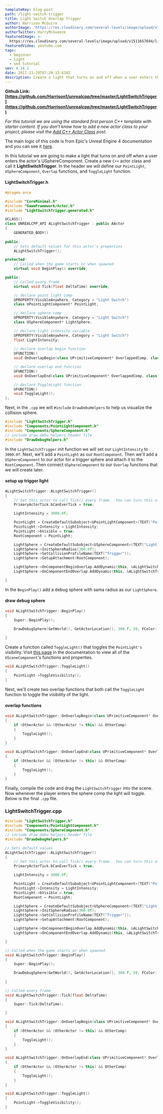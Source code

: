 ```yaml
---
templateKey: blog-post
path: /light-switch-trigger
title: Light Switch Overlap Trigger
author: Harrison McGuire
authorImage: 'https://res.cloudinary.com/several-levels/image/upload/v1511952457/harrison-mcguire_c8hczw.jpg'
authorTwitter: HarryMcGueeze
featuredImage: >-
  https://res.cloudinary.com/several-levels/image/upload/v1511657694/light-switch-overlap_qgw23h.jpg
featuredVideo: youtube.com
tags:
  - beginner
  - light
  - ue4 tutorial
uev: 4.18.1
date: 2017-11-29T07:29:13.628Z
description: Create a light that turns on and off when a user enters the actor's USphereComponent
---
```

**Github Link: [https://github.com/Harrison1/unrealcpp/tree/master/LightSwitchTrigger](https://github.com/Harrison1/unrealcpp/tree/master/LightSwitchTrigger)**

*For this tutorial we are using the standard first person C++ template with starter content. If you don't know how to add a new actor class to your project, please visit the [Add C++ Actor Class](/add-actor-class) post.*

The main logic of this code is from Epic's Unreal Engine 4 documentation and you can see it [here](https://docs.unrealengine.com/latest/INT/Gameplay/ClassCreation/CodeOnly/). 

In this tutorial we are going to make a light that turns on and off when a user enters the actor's USphereComponent. Create a new `C++` actor class and call it **LightSwitchTrigger**. In the header we will define our `PointLight`, `USphereComponent`, `Overlap` functions, and `ToggleLight` function.

#### LightSwitchTrigger.h
```cpp
#pragma once

#include "CoreMinimal.h"
#include "GameFramework/Actor.h"
#include "LightSwitchTrigger.generated.h"

UCLASS()
class UNREALCPP_API ALightSwitchTrigger : public AActor
{
	GENERATED_BODY()
	
public:	
	// Sets default values for this actor's properties
	ALightSwitchTrigger();

protected:
	// Called when the game starts or when spawned
	virtual void BeginPlay() override;

public:	
	// Called every frame
	virtual void Tick(float DeltaTime) override;

	// declare point light comp
	UPROPERTY(VisibleAnywhere, Category = "Light Switch")
	class UPointLightComponent* PointLight;

	// declare sphere comp
	UPROPERTY(VisibleAnywhere, Category = "Light Switch")
	class USphereComponent* LightSphere;

	// declare light intensity variable
	UPROPERTY(VisibleAnywhere, Category = "Light Switch")
	float LightIntensity;
	
	// declare overlap begin function
	UFUNCTION()
	void OnOverlapBegin(class UPrimitiveComponent* OverlappedComp, class AActor* OtherActor, class UPrimitiveComponent* OtherComp, int32 OtherBodyIndex, bool bFromSweep, const FHitResult& SweepResult);

	// declare overlap end function
	UFUNCTION()
	void OnOverlapEnd(class UPrimitiveComponent* OverlappedComp, class AActor* OtherActor, class UPrimitiveComponent* OtherComp, int32 OtherBodyIndex);

	// declare ToggleLight function
	UFUNCTION()
	void ToggleLight();
};
```
Next, in the `.cpp` we will `#include` `DrawDebuHelpers` to help us visualize the collision sphere.

```cpp
#include "LightSwitchTrigger.h"
#include "Components/PointLightComponent.h"
#include "Components/SphereComponent.h"
// include draw debu helpers header file
#include "DrawDebugHelpers.h"
```

In the `LightSwitchTrigger` init function we will set our `LightIntensity` to `3000.0f`. Next, we'll add a `PointLight` as our `RootComponent`. Then we'll add a `USphereComponent` to our actor for a trigger sphere and attach it to the `RootComponent`. Then connect `USphereComponent` to our `Overlap` functions that we will create later.

#### setup up trigger light
```cpp
ALightSwitchTrigger::ALightSwitchTrigger()
{
 	// Set this actor to call Tick() every frame.  You can turn this off to improve performance if you don't need it.
	PrimaryActorTick.bCanEverTick = true;

	LightIntensity = 3000.0f;

	PointLight = CreateDefaultSubobject<UPointLightComponent>(TEXT("Point Light"));
	PointLight->Intensity = LightIntensity;
	PointLight->bVisible = true;
	RootComponent = PointLight;

	LightSphere = CreateDefaultSubobject<USphereComponent>(TEXT("Light Sphere Component"));
	LightSphere->InitSphereRadius(300.0f);
	LightSphere->SetCollisionProfileName(TEXT("Trigger"));
	LightSphere->SetupAttachment(RootComponent);

	LightSphere->OnComponentBeginOverlap.AddDynamic(this, &ALightSwitchTrigger::OnOverlapBegin);
	LightSphere->OnComponentEndOverlap.AddDynamic(this, &ALightSwitchTrigger::OnOverlapEnd); 

}
```   

In the `BeginPlay()` add a debug sphere with sama radius as our `LightSphere`.

#### draw debug sphere
```cpp
void ALightSwitchTrigger::BeginPlay()
{
	Super::BeginPlay();

	DrawDebugSphere(GetWorld(), GetActorLocation(), 300.f, 50, FColor::Green, true, -1, 0, 2);
	
}
```

Create a function called `ToggleLight()` that toggles the `PointLight's` visibility. Visit [this page](https://docs.unrealengine.com/latest/INT/API/Runtime/Engine/Components/USceneComponent/index.html) in the documentation to view all of the `USceneComponent`'s functions and properties.

```cpp
void ALightSwitchTrigger::ToggleLight()
{
    PointLight->ToggleVisibility();
}
```

Next, we'll create two overlap functions that both call the `ToggleLight` function to toggle the visibility of the light.

#### overlap functions
```cpp
void ALightSwitchTrigger::OnOverlapBegin(class UPrimitiveComponent* OverlappedComp, class AActor* OtherActor, class UPrimitiveComponent* OtherComp, int32 OtherBodyIndex, bool bFromSweep, const FHitResult& SweepResult)
{
    if (OtherActor && (OtherActor != this) && OtherComp)
    {
        ToggleLight();
    }
}

void ALightSwitchTrigger::OnOverlapEnd(class UPrimitiveComponent* OverlappedComp, class AActor* OtherActor, class UPrimitiveComponent* OtherComp, int32 OtherBodyIndex)
{
    if (OtherActor && (OtherActor != this) && OtherComp)
    {
        ToggleLight();
    }
}
```

Finally, compile the code and drag the `LightSwitchTrigger` into the scene. Now whenever the player enters the sphere comp the light will toggle. Below is the final `.cpp` file.

### LightSwitchTrigger.cpp
```cpp
#include "LightSwitchTrigger.h"
#include "Components/PointLightComponent.h"
#include "Components/SphereComponent.h"
// include draw debu helpers header file
#include "DrawDebugHelpers.h"

// Sets default values
ALightSwitchTrigger::ALightSwitchTrigger()
{
 	// Set this actor to call Tick() every frame.  You can turn this off to improve performance if you don't need it.
	PrimaryActorTick.bCanEverTick = true;

	LightIntensity = 3000.0f;

	PointLight = CreateDefaultSubobject<UPointLightComponent>(TEXT("Point Light"));
	PointLight->Intensity = LightIntensity;
	PointLight->bVisible = true;
	RootComponent = PointLight;

	LightSphere = CreateDefaultSubobject<USphereComponent>(TEXT("Light Sphere Component"));
	LightSphere->InitSphereRadius(300.0f);
	LightSphere->SetCollisionProfileName(TEXT("Trigger"));
	LightSphere->SetupAttachment(RootComponent);

	LightSphere->OnComponentBeginOverlap.AddDynamic(this, &ALightSwitchTrigger::OnOverlapBegin);
	LightSphere->OnComponentEndOverlap.AddDynamic(this, &ALightSwitchTrigger::OnOverlapEnd); 

}

// Called when the game starts or when spawned
void ALightSwitchTrigger::BeginPlay()
{
	Super::BeginPlay();

	DrawDebugSphere(GetWorld(), GetActorLocation(), 300.f, 50, FColor::Green, true, -1, 0, 2);
	
}

// Called every frame
void ALightSwitchTrigger::Tick(float DeltaTime)
{
	Super::Tick(DeltaTime);

}

void ALightSwitchTrigger::OnOverlapBegin(class UPrimitiveComponent* OverlappedComp, class AActor* OtherActor, class UPrimitiveComponent* OtherComp, int32 OtherBodyIndex, bool bFromSweep, const FHitResult& SweepResult)
{
    if (OtherActor && (OtherActor != this) && OtherComp)
    {
        ToggleLight();
    }
}

void ALightSwitchTrigger::OnOverlapEnd(class UPrimitiveComponent* OverlappedComp, class AActor* OtherActor, class UPrimitiveComponent* OtherComp, int32 OtherBodyIndex)
{
    if (OtherActor && (OtherActor != this) && OtherComp)
    {
        ToggleLight();
    }
}

void ALightSwitchTrigger::ToggleLight()
{
    PointLight->ToggleVisibility();
}
```